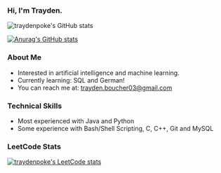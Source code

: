 ### Hi, I'm Trayden.
![traydenpoke's GitHub stats](https://github-readme-stats.vercel.app/api?username=traydenpoke&show_icons=true&count_private=true&hide_border=true&theme=tokyonight&include_all_commits=true)

[![Anurag's GitHub stats](https://github-readme-stats.vercel.app/api?username=traydenpoke)](https://github.com/anuraghazra/github-readme-stats)



### About Me
* Interested in artificial intelligence and machine learning.
* Currently learning: SQL and German!
* You can reach me at: trayden.boucher03@gmail.com

### Technical Skills
* Most experienced with Java and Python
* Some experience with Bash/Shell Scripting, C, C++, Git and MySQL

### LeetCode Stats
[![traydenpoke's LeetCode stats](https://leetcode-stats-six.vercel.app/?username=traydenpoke&theme=dark)](https://github.com/KnlnKS/leetcode-stats)
